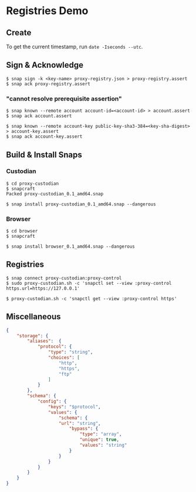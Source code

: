 # Registries Demo

## Create

To get the current timestamp, run `date -Iseconds --utc`.

## Sign & Acknowledge

```console
$ snap sign -k <key-name> proxy-registry.json > proxy-registry.assert
$ snap ack proxy-registry.assert
```

### "cannot resolve prerequisite assertion"

```console
$ snap known --remote account account-id=<account-id> > account.assert
$ snap ack account.assert

$ snap known --remote account-key public-key-sha3-384=<key-sha-digest> > account-key.assert
$ snap ack account-key.assert
```

## Build & Install Snaps

### Custodian

```console
$ cd proxy-custodian
$ snapcraft
Packed proxy-custodian_0.1_amd64.snap

$ snap install proxy-custodian_0.1_amd64.snap --dangerous
```

### Browser

```console
$ cd browser
$ snapcraft

$ snap install browser_0.1_amd64.snap --dangerous
```

## Registries

```
$ snap connect proxy-custodian:proxy-control
$ sudo proxy-custodian.sh -c 'snapctl set --view :proxy-control https.url=https://127.0.0.1'

$ proxy-custodian.sh -c 'snapctl get --view :proxy-control https'
```

## Miscellaneous

```json
{
    "storage": {
        "aliases":  {
            "protocol": {
                "type": "string",
                "choices": [
                    "http",
                    "https",
                    "ftp"
                ]
            }
        },
        "schema": {
            "config": {
                "keys": "$protocol",
                "values": {
                    "schema": {
                    "url": "string",
                        "bypass": {
                            "type": "array",
                            "unique": true,
                            "values": "string"
                        }
                    }
                }
            }
        }
    }
}
```
